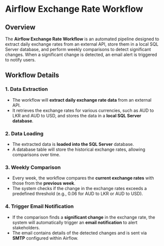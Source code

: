 # Airflow Exchange Rate Workflow

## Overview

The **Airflow Exchange Rate Workflow** is an automated pipeline designed to extract daily exchange rates from an external API, store them in a local SQL Server database, and perform weekly comparisons to detect significant changes. When a significant change is detected, an email alert is triggered to notify users.

## Workflow Details

### 1. **Data Extraction**
- The workflow will **extract daily exchange rate data** from an external API.
- It retrieves the exchange rates for various currencies, such as AUD to LKR and AUD to USD, and stores the data in a **local SQL Server database**.

### 2. **Data Loading**
- The extracted data is **loaded into the SQL Server** database.
- A database table will store the historical exchange rates, allowing comparisons over time.

### 3. **Weekly Comparison**
- Every week, the workflow compares the **current exchange rates** with those from the **previous week**.
- The system checks if the change in the exchange rates exceeds a predefined threshold (e.g., 0.06 for AUD to LKR or AUD to USD).

### 4. **Trigger Email Notification**
- If the comparison finds a **significant change** in the exchange rate, the system will automatically trigger an **email notification** to alert stakeholders.
- The email contains details of the detected changes and is sent via **SMTP** configured within Airflow.
